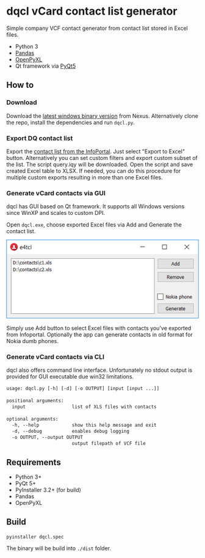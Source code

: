 # dqcl vCard contact list generator

Simple company VCF contact generator from contact list stored in Excel files.

- Python 3
- [Pandas](https://pandas.pydata.org)
- [OpenPyXL](https://openpyxl.readthedocs.io)
- Qt framework via [PyQt5](https://pypi.org/project/PyQt5/)

## How to

### Download

Download the [latest windows binary version](https://nexus.dq.vwgroup.com/repository/dq-raw/DQD-tools/dqcl/dqcl.exe) from Nexus. Alternatively clone the repo, install the dependencies and run `dqcl.py`.

### Export DQ contact list

Export the [contact list from the InfoPortal](https://infoportal.dq.skoda.vwg/APP/PBS/Lists/Kontakty/Employees.aspx). Just select "Export to Excel" button. Alternatively you can set custom filters and export custom subset of the list. The script query.iqy will be downloaded. Open the script and save created Excel table to XLSX. If needed, you can do this procedure for multiple custom exports resulting in more than one Excel files.

### Generate vCard contacts via GUI

dqcl has GUI based on Qt framework. It supports all Windows versions since WinXP and scales to custom DPI.

Open `dqcl.exe`, choose exported Excel files via Add and Generate the contact list.

![dqcl GUI](images/screen.PNG "dqcl GUI")

Simply use Add button to select Excel files with contacts you've exported from Infoportal. Optionally the app can generate contacts in old format for Nokia dumb phones.

### Generate vCard contacts via CLI

dqcl also offers command line interface. Unfortunately no stdout output is provided for GUI executable due win32 limitations.

```
usage: dqcl.py [-h] [-d] [-o OUTPUT] [input [input ...]]

positional arguments:
  input                 list of XLS files with contacts

optional arguments:
  -h, --help            show this help message and exit
  -d, --debug           enables debug logging
  -o OUTPUT, --output OUTPUT
                        output filepath of VCF file

```

## Requirements

- Python 3+
- PyQt 5+
- PyInstaller 3.2+ (for build)
- Pandas
- OpenPyXL

## Build

```
pyinstaller dqcl.spec
```

The binary will be build into `./dist` folder.
